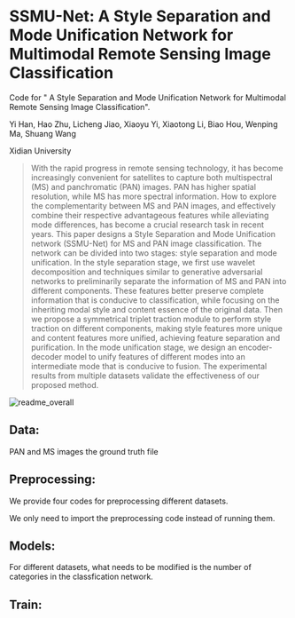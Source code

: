 # SSMU-Net: A Style Separation and Mode Unification Network for Multimodal Remote Sensing Image Classification
Code for " A Style Separation and Mode Unification Network for Multimodal Remote Sensing Image Classification".

Yi Han, Hao Zhu, Licheng Jiao, Xiaoyu Yi, Xiaotong Li, Biao Hou, Wenping Ma, Shuang Wang

Xidian University

>With the rapid progress in remote sensing technology, it has become increasingly convenient for satellites to capture both multispectral (MS) and panchromatic (PAN) images. PAN has higher spatial resolution, while MS has more spectral information. How to explore the complementarity between MS and PAN images, and effectively combine their respective advantageous features while alleviating mode differences, has become a crucial research task in recent years. This paper designs a Style Separation and Mode Unification network (SSMU-Net) for MS and PAN image classification. The network can be divided into two stages: style separation and mode unification. In the style separation stage, we first use wavelet decomposition and techniques similar to generative adversarial networks to preliminarily separate the information of MS and PAN into different components. These features better preserve complete information that is conducive to classification, while focusing on the inheriting modal style and content essence of the original data. Then we propose a symmetrical triplet traction module to perform style traction on different components, making style features more unique and content features more unified, achieving feature separation and purification. In the mode unification stage, we design an encoder-decoder model to unify features of different modes into an intermediate mode that is conducive to fusion. The experimental results from multiple datasets validate the effectiveness of our proposed method.

![readme_overall](https://github.com/proudpie/SSMU-Net/assets/134203137/df354067-187d-4afc-bf8c-1ac8a0df8981)

## Data:
PAN and MS images
the ground truth file

## Preprocessing:
We provide four codes for preprocessing different datasets. 

We only need to import the preprocessing code instead of running them.

## Models:
For different datasets, what needs to be modified is the number of categories in the classfication network.

## Train:
